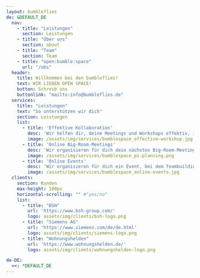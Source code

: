 ```yaml
---
layout: bumbleflies
de: &DEFAULT_DE
  nav:
    - title: "Leistungen"
      section: Leistungen
    - title: "Über uns"
      section: about
    - title: "Team"
      section: Team
    - title: "open:bumble:space"
      url: "/obs"
  header:
    title: Willkommen bei den bumbleflies!
    text: WIR LIEBEN OPEN SPACE!
    button: Schreib uns
    buttonlink: "mailto:info@bumbleflies.de"
  services:
    title: "Leistungen"
    text: "So unterstützen wir dich"
    section: Leistungen
    list:
      - title: 'Effektive Kollaboration'
        desc: 'Wir helfen dir, deine Meetings und Workshops effektiv, interaktiv und kollaborativ zu gestalten.<br/>Du wirst überrascht sein, wie viel Energie das bei deinen Mitarbeiter:innen freisetzt.'
        image: /assets/img/services/bumblespace_effective-workshop.jpg
      - title: 'Online Big-Room-Meetings'
        desc: 'Wir organisieren für dich dein nächstes Big-Room-Meeting (z.B. PI-Planning) für alle deine Teams. Egal ob 20, 200 oder mehr Personen.<br/>Wir sorgen für den produktiven Rahmen, damit ihr euch auf die Inhalte konzentrieren könnt.'
        image: /assets/img/services/bumblespace_pi-planning.png
      - title: 'Online Events'
        desc: 'Wir organisieren für dich ein Event, bei dem Teambuilding, Austausch und Spaß im Vordergrund stehen.<br/>Ihr habt euch seit einem Jahr nicht mehr gesehen und sucht den Kontakt zu den Kollegen? Dann ist das genau das richtige.'
        image: /assets/img/services/bumblespace_online-events.jpg
  clients:
    section: Kunden
    max-height: 100px
    horizontal-scrolling: "" #"yes/no"
    list:
      - title: "BSH"
        url: 'https://www.bsh-group.com/'
        logo: assets/img/clients/bsh-logo.png
      - title: "Siemens AG"
        url: 'https://www.siemens.com/de/de.html'
        logo: assets/img/clients/siemens-logo.png
      - title: "Wohnungshelden"
        url: 'https://www.wohnungshelden.de/'
        logo: assets/img/clients/wohnungshelden-logo.png

de-DE:
  <<: *DEFAULT_DE
---
```

